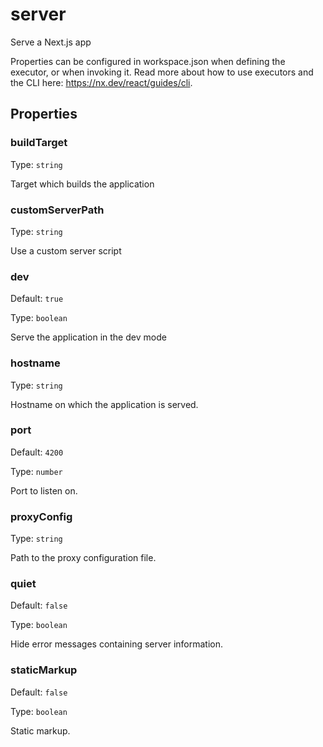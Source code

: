 # server

Serve a Next.js app

Properties can be configured in workspace.json when defining the executor, or when invoking it.
Read more about how to use executors and the CLI here: https://nx.dev/react/guides/cli.

## Properties

### buildTarget

Type: `string`

Target which builds the application

### customServerPath

Type: `string`

Use a custom server script

### dev

Default: `true`

Type: `boolean`

Serve the application in the dev mode

### hostname

Type: `string`

Hostname on which the application is served.

### port

Default: `4200`

Type: `number`

Port to listen on.

### proxyConfig

Type: `string`

Path to the proxy configuration file.

### quiet

Default: `false`

Type: `boolean`

Hide error messages containing server information.

### staticMarkup

Default: `false`

Type: `boolean`

Static markup.
